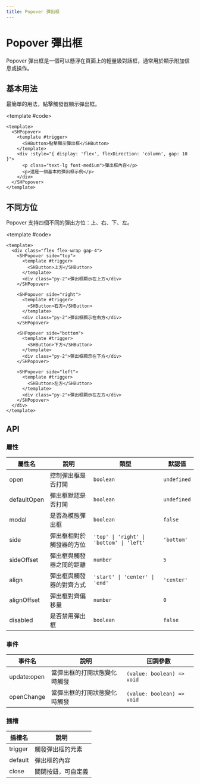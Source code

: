 ```yaml
---
title: Popover 彈出框
---
```


# Popover 彈出框

Popover 彈出框是一個可以懸浮在頁面上的輕量級對話框，通常用於顯示附加信息或操作。

## 基本用法

最簡單的用法，點擊觸發器顯示彈出框。

<Demo>
  <BasicDemo />
  
  <template #code>

```vue
<template>
  <SHPopover>
    <template #trigger>
      <SHButton>點擊顯示彈出框</SHButton>
    </template>
    <div :style="{ display: 'flex', flexDirection: 'column', gap: 10 }">
      <p class="text-lg font-medium">彈出框內容</p>
      <p>這是一個基本的彈出框示例</p>
    </div>
  </SHPopover>
</template>
```

  </template>
</Demo>

## 不同方位

Popover 支持四個不同的彈出方位：上、右、下、左。

<Demo>
  <PlacementDemo />
  
  <template #code>

```vue
<template>
  <div class="flex flex-wrap gap-4">
    <SHPopover side="top">
      <template #trigger>
        <SHButton>上方</SHButton>
      </template>
      <div class="py-2">彈出框顯示在上方</div>
    </SHPopover>

    <SHPopover side="right">
      <template #trigger>
        <SHButton>右方</SHButton>
      </template>
      <div class="py-2">彈出框顯示在右方</div>
    </SHPopover>

    <SHPopover side="bottom">
      <template #trigger>
        <SHButton>下方</SHButton>
      </template>
      <div class="py-2">彈出框顯示在下方</div>
    </SHPopover>

    <SHPopover side="left">
      <template #trigger>
        <SHButton>左方</SHButton>
      </template>
      <div class="py-2">彈出框顯示在左方</div>
    </SHPopover>
  </div>
</template>
```

  </template>
</Demo>

## API

### 屬性

| 屬性名      | 說明                     | 類型                                     | 默認值      |
| ----------- | ------------------------ | ---------------------------------------- | ----------- |
| open        | 控制彈出框是否打開       | `boolean`                                | `undefined` |
| defaultOpen | 彈出框默認是否打開       | `boolean`                                | `undefined` |
| modal       | 是否為模態彈出框         | `boolean`                                | `false`     |
| side        | 彈出框相對於觸發器的方位 | `'top' \| 'right' \| 'bottom' \| 'left'` | `'bottom'`  |
| sideOffset  | 彈出框與觸發器之間的距離 | `number`                                 | `5`         |
| align       | 彈出框與觸發器的對齊方式 | `'start' \| 'center' \| 'end'`           | `'center'`  |
| alignOffset | 彈出框對齊偏移量         | `number`                                 | `0`         |
| disabled    | 是否禁用彈出框           | `boolean`                                | `false`     |

### 事件

| 事件名      | 說明                         | 回調參數                   |
| ----------- | ---------------------------- | -------------------------- |
| update:open | 當彈出框的打開狀態變化時觸發 | `(value: boolean) => void` |
| openChange  | 當彈出框的打開狀態變化時觸發 | `(value: boolean) => void` |

### 插槽

| 插槽名  | 說明               |
| ------- | ------------------ |
| trigger | 觸發彈出框的元素   |
| default | 彈出框的內容       |
| close   | 關閉按鈕，可自定義 |

<script setup>
import { SHConfigProvider } from '@/index'
import BasicDemo from '@/components/Popover/demos/BasicDemo.vue'
import PlacementDemo from '@/components/Popover/demos/PlacementDemo.vue'
</script>
